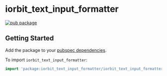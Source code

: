 # iorbit_text_input_formatter

[![pub package](https://img.shields.io/pub/v/iorbit_text_input_formatter.svg)](https://pub.dartlang.org/packages/iorbit_text_input_formatter)


## Getting Started

Add the package to your [pubspec dependencies](https://pub.dev/packages/iorbit_text_input_formatter#-installing-tab-).

To import `iorbit_text_input_formatter`:

```dart
import 'package:iorbit_text_input_formatter/iorbit_text_input_formatter.dart';
```